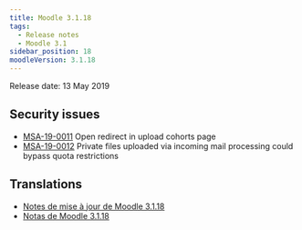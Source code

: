 ```yaml
---
title: Moodle 3.1.18
tags:
  - Release notes
  - Moodle 3.1
sidebar_position: 18
moodleVersion: 3.1.18
---
```


Release date: 13 May 2019

## Security issues

- [MSA-19-0011](https://moodle.org/mod/forum/discuss.php?d=386523) Open redirect in upload cohorts page
- [MSA-19-0012](https://moodle.org/mod/forum/discuss.php?d=386524) Private files uploaded via incoming mail processing could bypass quota restrictions

## Translations

- [Notes de mise à jour de Moodle 3.1.18](https://docs.moodle.org/fr/Notes_de_mise_à_jour_de_Moodle_3.1.18)
- [Notas de Moodle 3.1.18](https://docs.moodle.org/es/Notas_de_Moodle_3.1.18)
